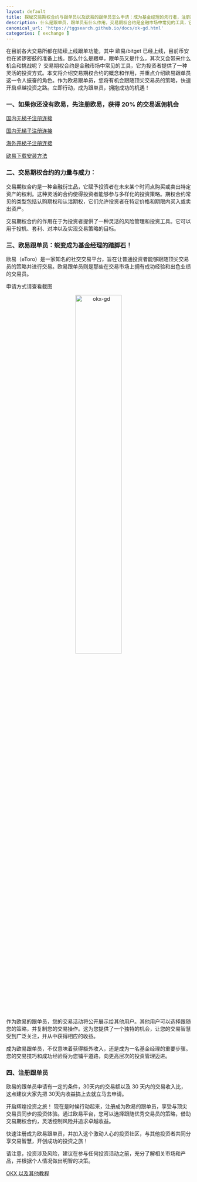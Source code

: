 ```yaml
---
layout: default
title: 探秘交易期权合约与跟单员以及欧易的跟单员怎么申请：成为基金经理的先行者，注册跟单员开启精彩投资旅程！
description: 什么是跟单员，跟单员有什么作用，交易期权合约是金融市场中常见的工具，它为投资者提供了一种灵活的投资方式。本文将介绍交易期权合约的概念和作用，并重点介绍欧易跟单员这一令人振奋的角色。
canonical_url: 'https://tggsearch.github.io/docs/ok-gd.html'
categories: [ exchange ]
---
```

在目前各大交易所都在陆续上线跟单功能，其中 欧易/bitget 已经上线，目前币安也在紧锣密鼓的准备上线。那么什么是跟单，跟单员又是什么，其次又会带来什么机会和挑战呢？
交易期权合约是金融市场中常见的工具，它为投资者提供了一种灵活的投资方式。本文将介绍交易期权合约的概念和作用，并重点介绍欧易跟单员这一令人振奋的角色。作为欧易跟单员，您将有机会跟随顶尖交易员的策略，快速开启卓越投资之路。立即行动，成为跟单员，拥抱成功的机遇！

### 一、如果你还没有欧易，先注册欧易，获得 20% 的交易返佣机会


[国内无梯子注册连接](./302.html?target=https://www.tgsbgkkx.com/join/50996986)

[国内无梯子注册连接](./302.html?target=https://www.tgsbgkkx.com/join/50996986)


[海外开梯子注册连接](./302.html?target=https://www.okx.com/join/50996986)

[欧易下载安装方法](./okx-install.html)
### 二、交易期权合约的力量与威力：
交易期权合约是一种金融衍生品，它赋予投资者在未来某个时间点购买或卖出特定资产的权利。这种灵活的合约使得投资者能够参与多样化的投资策略。期权合约常见的类型包括认购期权和认沽期权，它们允许投资者在特定价格和期限内买入或卖出资产。

交易期权合约的作用在于为投资者提供了一种灵活的风险管理和投资工具。它可以用于投机、套利、对冲以及实现交易策略的目标。

### 三、欧易跟单员：蜕变成为基金经理的踏脚石！
欧易（eToro）是一家知名的社交交易平台，旨在让普通投资者能够跟随顶尖交易员的策略并进行交易。欧易跟单员则是那些在交易市场上拥有成功经验和出色业绩的交易员。

申请方式请查看截图

<div align=center>
   <img alt="okx-gd" src="https://cdn.jsdelivr.net/gh/tggsearch/tggsearch.github.io/assets/img/okx-gd-1.webp" class="page-img" width="50%" onerror="this.onerror=null;this.src='/assets/img/okx-gd-1.webp'" />
</div>

作为欧易的跟单员，您的交易活动将公开展示给其他用户。其他用户可以选择跟随您的策略，并复制您的交易操作。这为您提供了一个独特的机会，让您的交易智慧受到广泛关注，并从中获得相应的收益。

成为欧易跟单员，不仅意味着获得额外收入，还是成为一名基金经理的重要步骤。您的交易技巧和成功经验将为您铺平道路，向更高层次的投资管理迈进。

### 四、注册跟单员

欧易的跟单员申请有一定的条件，30天内的交易额以及 30 天内的交易收入比，这点建议大家先把 30天内收益搞上去就立马去申请。

开启辉煌投资之旅！
现在是时候行动起来，注册成为欧易的跟单员，享受与顶尖交易员同步的投资体验。通过欧易平台，您可以选择跟随优秀交易员的策略，借助交易期权合约，灵活控制风险并追求卓越收益。

快速注册成为欧易跟单员，并加入这个激动人心的投资社区，与其他投资者共同分享交易智慧，开创成功的投资之旅！

请注意，投资涉及风险，建议在参与任何投资活动之前，充分了解相关市场和产品，并根据个人情况做出明智的决策。

[OKX 以及其他教程](/okx.html)